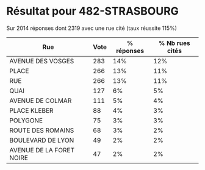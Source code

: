 # Résultat pour 482-STRASBOURG

Sur 2014 réponses dont 2319 avec une rue cité (taux réussite 115%)

| Rue | Vote | % réponses | % Nb rues cités|
|-----|------|------------|----------------|
| AVENUE DES VOSGES | 283 | 14% | 12%|
| PLACE | 266 | 13% | 11%|
| RUE | 266 | 13% | 11%|
| QUAI | 127 | 6% | 5%|
| AVENUE DE COLMAR | 111 | 5% | 4%|
| PLACE KLEBER | 88 | 4% | 3%|
| POLYGONE | 75 | 3% | 3%|
| ROUTE DES ROMAINS | 68 | 3% | 2%|
| BOULEVARD DE LYON | 49 | 2% | 2%|
| AVENUE DE LA FORET NOIRE | 47 | 2% | 2%|
